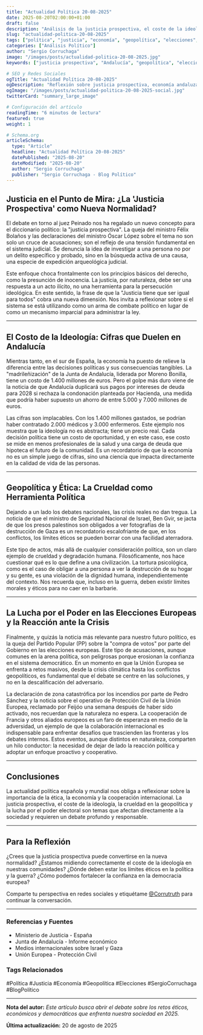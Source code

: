 ```yaml
---
title: "Actualidad Política 20-08-2025"
date: 2025-08-20T02:00:00+01:00
draft: false
description: "Análisis de la justicia prospectiva, el coste de la ideología en Andalucía, la ética en la geopolítica y la lucha por el poder en las elecciones europeas."
slug: "actualidad-politica-20-08-2025"
tags: ["política", "justicia", "economía", "geopolítica", "elecciones", "sociedad"]
categories: ["Análisis Político"]
author: "Sergio Corruchaga"
image: "/images/posts/actualidad-politica-20-08-2025.jpg"
keywords: ["justicia prospectiva", "Andalucía", "geopolítica", "elecciones europeas", "ética"]

# SEO y Redes Sociales
ogTitle: "Actualidad Política 20-08-2025"
ogDescription: "Reflexión sobre justicia prospectiva, economía andaluza, ética geopolítica y elecciones europeas."
ogImage: "/images/posts/actualidad-politica-20-08-2025-social.jpg"
twitterCard: "summary_large_image"

# Configuración del artículo
readingTime: "6 minutos de lectura"
featured: true
weight: 1

# Schema.org
articleSchema:
  type: "Article"
  headline: "Actualidad Política 20-08-2025"
  datePublished: "2025-08-20"
  dateModified: "2025-08-20"
  author: "Sergio Corruchaga"
  publisher: "Sergio Corruchaga - Blog Político"
---
```


## Justicia en el Punto de Mira: ¿La 'Justicia Prospectiva' como Nueva Normalidad?

El debate en torno al juez Peinado nos ha regalado un nuevo concepto para el diccionario político: la "justicia prospectiva". La queja del ministro Félix Bolaños y las declaraciones del ministro Óscar López sobre el tema no son solo un cruce de acusaciones; son el reflejo de una tensión fundamental en el sistema judicial. Se denuncia la idea de investigar a una persona no por un delito específico y probado, sino en la búsqueda activa de una causa, una especie de expedición arqueológica judicial.

Este enfoque choca frontalmente con los principios básicos del derecho, como la presunción de inocencia. La justicia, por naturaleza, debe ser una respuesta a un acto ilícito, no una herramienta para la persecución ideológica. En este sentido, la frase de que la "Justicia tiene que ser igual para todos" cobra una nueva dimensión. Nos invita a reflexionar sobre si el sistema se está utilizando como un arma de combate político en lugar de como un mecanismo imparcial para administrar la ley.

---

## El Costo de la Ideología: Cifras que Duelen en Andalucía

Mientras tanto, en el sur de España, la economía ha puesto de relieve la diferencia entre las decisiones políticas y sus consecuencias tangibles. La "madrileñización" de la Junta de Andalucía, liderada por Moreno Bonilla, tiene un costo de 1.400 millones de euros. Pero el golpe más duro viene de la noticia de que Andalucía duplicará sus pagos por intereses de deuda para 2028 si rechaza la condonación planteada por Hacienda, una medida que podría haber supuesto un ahorro de entre 5.000 y 7.000 millones de euros.

Las cifras son implacables. Con los 1.400 millones gastados, se podrían haber contratado 2.000 médicos y 3.000 enfermeros. Este ejemplo nos muestra que la ideología no es abstracta; tiene un precio real. Cada decisión política tiene un costo de oportunidad, y en este caso, ese costo se mide en menos profesionales de la salud y una carga de deuda que hipoteca el futuro de la comunidad. Es un recordatorio de que la economía no es un simple juego de cifras, sino una ciencia que impacta directamente en la calidad de vida de las personas.

---

## Geopolítica y Ética: La Crueldad como Herramienta Política

Dejando a un lado los debates nacionales, las crisis reales no dan tregua. La noticia de que el ministro de Seguridad Nacional de Israel, Ben Gvir, se jacta de que los presos palestinos son obligados a ver fotografías de la destrucción de Gaza es un recordatorio escalofriante de que, en los conflictos, los límites éticos se pueden borrar con una facilidad aterradora.

Este tipo de actos, más allá de cualquier consideración política, son un claro ejemplo de crueldad y degradación humana. Filosóficamente, nos hace cuestionar qué es lo que define a una civilización. La tortura psicológica, como es el caso de obligar a una persona a ver la destrucción de su hogar y su gente, es una violación de la dignidad humana, independientemente del contexto. Nos recuerda que, incluso en la guerra, deben existir límites morales y éticos para no caer en la barbarie.

---

## La Lucha por el Poder en las Elecciones Europeas y la Reacción ante la Crisis

Finalmente, y quizás la noticia más relevante para nuestro futuro político, es la queja del Partido Popular (PP) sobre la "compra de votos" por parte del Gobierno en las elecciones europeas. Este tipo de acusaciones, aunque comunes en la arena política, son peligrosas porque erosionan la confianza en el sistema democrático. En un momento en que la Unión Europea se enfrenta a retos masivos, desde la crisis climática hasta los conflictos geopolíticos, es fundamental que el debate se centre en las soluciones, y no en la descalificación del adversario.

La declaración de zona catastrófica por los incendios por parte de Pedro Sánchez y la noticia sobre el operativo de Protección Civil de la Unión Europea, reclamado por Feijóo una semana después de haber sido activado, nos recuerdan que la naturaleza no espera. La cooperación de Francia y otros aliados europeos es un faro de esperanza en medio de la adversidad, un ejemplo de que la colaboración internacional es indispensable para enfrentar desafíos que trascienden las fronteras y los debates internos. Estos eventos, aunque distintos en naturaleza, comparten un hilo conductor: la necesidad de dejar de lado la reacción política y adoptar un enfoque proactivo y cooperativo.

---

## Conclusiones

La actualidad política española y mundial nos obliga a reflexionar sobre la importancia de la ética, la economía y la cooperación internacional. La justicia prospectiva, el coste de la ideología, la crueldad en la geopolítica y la lucha por el poder electoral son temas que afectan directamente a la sociedad y requieren un debate profundo y responsable.

---

## Para la Reflexión

¿Crees que la justicia prospectiva puede convertirse en la nueva normalidad? ¿Estamos midiendo correctamente el coste de la ideología en nuestras comunidades? ¿Dónde deben estar los límites éticos en la política y la guerra? ¿Cómo podemos fortalecer la confianza en la democracia europea?

Comparte tu perspectiva en redes sociales y etiquétame [@Corrutruth](https://x.com/Corrutruth) para continuar la conversación.

---

### Referencias y Fuentes

- Ministerio de Justicia - España
- Junta de Andalucía - Informe económico
- Medios internacionales sobre Israel y Gaza
- Unión Europea - Protección Civil

### Tags Relacionados

#Política #Justicia #Economía #Geopolítica #Elecciones #SergioCorruchaga #BlogPolítico

---

**Nota del autor:** *Este artículo busca abrir el debate sobre los retos éticos, económicos y democráticos que enfrenta nuestra sociedad en 2025.*

**Última actualización:** 20 de agosto de 2025
